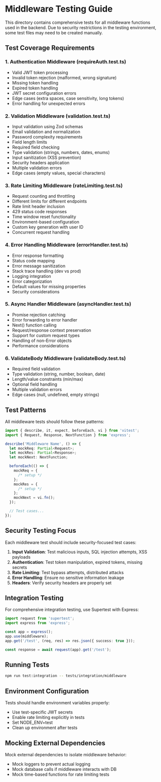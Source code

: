 # Middleware Testing Guide

This directory contains comprehensive tests for all middleware functions used in the backend. Due to security restrictions in the testing environment, some test files may need to be created manually.

## Test Coverage Requirements

### 1. Authentication Middleware (requireAuth.test.ts)

- Valid JWT token processing
- Invalid token rejection (malformed, wrong signature)
- Missing token handling
- Expired token handling
- JWT secret configuration errors
- Edge cases (extra spaces, case sensitivity, long tokens)
- Error handling for unexpected errors

### 2. Validation Middleware (validation.test.ts)

- Input validation using Zod schemas
- Email validation and normalization
- Password complexity requirements
- Field length limits
- Required field checking
- Type validation (strings, numbers, dates, enums)
- Input sanitization (XSS prevention)
- Security headers application
- Multiple validation errors
- Edge cases (empty values, special characters)

### 3. Rate Limiting Middleware (rateLimiting.test.ts)

- Request counting and throttling
- Different limits for different endpoints
- Rate limit header inclusion
- 429 status code responses
- Time window reset functionality
- Environment-based configuration
- Custom key generation with user ID
- Concurrent request handling

### 4. Error Handling Middleware (errorHandler.test.ts)

- Error response formatting
- Status code mapping
- Error message sanitization
- Stack trace handling (dev vs prod)
- Logging integration
- Error categorization
- Default values for missing properties
- Security considerations

### 5. Async Handler Middleware (asyncHandler.test.ts)

- Promise rejection catching
- Error forwarding to error handler
- Next() function calling
- Request/response context preservation
- Support for custom request types
- Handling of non-Error objects
- Performance considerations

### 6. ValidateBody Middleware (validateBody.test.ts)

- Required field validation
- Type validation (string, number, boolean, date)
- Length/value constraints (min/max)
- Optional field handling
- Multiple validation errors
- Edge cases (null, undefined, empty strings)

## Test Patterns

All middleware tests should follow these patterns:

```typescript
import { describe, it, expect, beforeEach, vi } from 'vitest';
import { Request, Response, NextFunction } from 'express';

describe('Middleware Name', () => {
  let mockReq: Partial<Request>;
  let mockRes: Partial<Response>;
  let mockNext: NextFunction;

  beforeEach(() => {
    mockReq = {
      /* setup */
    };
    mockRes = {
      /* setup */
    };
    mockNext = vi.fn();
  });

  // Test cases...
});
```

## Security Testing Focus

Each middleware test should include security-focused test cases:

1. **Input Validation**: Test malicious inputs, SQL injection attempts, XSS payloads
2. **Authentication**: Test token manipulation, expired tokens, missing secrets
3. **Rate Limiting**: Test bypass attempts, distributed attacks
4. **Error Handling**: Ensure no sensitive information leakage
5. **Headers**: Verify security headers are properly set

## Integration Testing

For comprehensive integration testing, use Supertest with Express:

```typescript
import request from 'supertest';
import express from 'express';

const app = express();
app.use(middleware);
app.get('/test', (req, res) => res.json({ success: true }));

const response = await request(app).get('/test');
```

## Running Tests

```bash
npm run test:integration -- tests/integration/middleware
```

## Environment Configuration

Tests should handle environment variables properly:

- Use test-specific JWT secrets
- Enable rate limiting explicitly in tests
- Set NODE_ENV=test
- Clean up environment after tests

## Mocking External Dependencies

Mock external dependencies to isolate middleware behavior:

- Mock loggers to prevent actual logging
- Mock database calls if middleware interacts with DB
- Mock time-based functions for rate limiting tests
